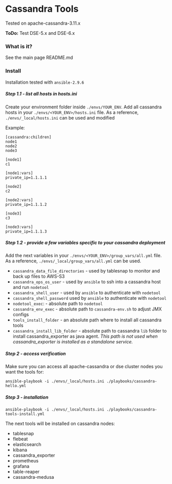 # Cassandra Tools
Tested on apache-cassandra-3.11.x

**ToDo:** Test DSE-5.x and DSE-6.x 

### What is it?
See the main page README.md

### Install
Installation tested with `ansible-2.9.6`

##### Step 1.1 - list all hosts in hosts.ini
Create your environment folder inside `./envs/YOUR_ENV`.
Add all cassandra hosts in your `./envs/<YOUR_ENV>/hosts.ini` file.
As a reference, `./envs/_local/hosts.ini` can be used and modified

Example:
```
[cassandra:children]
node1
node2
node3

[node1]
c1

[node1:vars]
private_ip=1.1.1.1

[node2]
c2

[node2:vars]
private_ip=1.1.1.2

[node3]
c3

[node3:vars]
private_ip=1.1.1.3

```

##### Step 1.2 - provide a few variables specific to your cassandra deployment
Add the next variables in your `./envs/<YOUR_ENV>/group_vars/all.yml` file.
As a reference, `./envs/_local/group_vars/all.yml` can be used.

- `cassandra_data_file_directories` - used by tablesnap to monitor and back up files to AWS-S3
- `cassandra_ops_os_user` - used by `ansible` to ssh into a cassandra host and run `nodetool`
- `cassandra_shell_user` - used by `ansible` to authenticate with `nodetool`
- `cassandra_shell_password` used by `ansible` to authenticate with `nodetool`
- `nodetool_exec`: - absolute path to `nodetool`
- `cassandra_env_exec` - absolute path to `cassandra-env.sh` to adjust JMX configs
- `tools_install_folder` - an absolute path where to install all cassandra tools
- `cassandra_install_lib_folder` - absolute path to cassandra `lib` folder to install cassandra_exporter as java agent. *This path is not used when cassandra_exporter is installed as a standalone service.*

##### Step 2 - access verification
Make sure you can access all apache-cassandra or dse cluster nodes you want the tools for:

```
ansible-playbook -i ./envs/_local/hosts.ini ./playbooks/cassandra-hello.yml
```

##### Step 3 - installation

```
ansible-playbook -i ./envs/_local/hosts.ini ./playbooks/cassandra-tools-install.yml
```

The next tools will be installed on cassandra nodes:
- tablesnap
- flebeat
- elasticsearch
- kibana
- cassandra_exporter
- prometheus
- grafana
- table-reaper
- cassandra-medusa
 
 